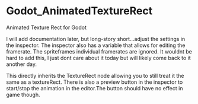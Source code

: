 # Godot_AnimatedTextureRect
Animated Texture Rect for Godot


I will add documentation later, but long-story short...adjust the settings in the inspector. The inspector also has a variable that allows for editing the framerate. The spriteframes individual framerates are ignored. It wouldnt be hard to add this, I just dont care about it today but will likely come back to it another day.

This directly inherits the TextureRect node allowing you to still treat it the same as a textureRect. There is also a preview button in the inspector to start/stop the animation in the editor.The button should have no effect in game though.
